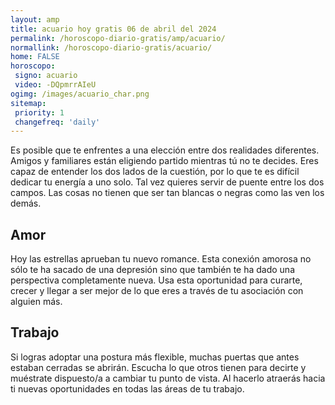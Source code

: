 ```yaml
---
layout: amp
title: acuario hoy gratis 06 de abril del 2024 
permalink: /horoscopo-diario-gratis/amp/acuario/
normallink: /horoscopo-diario-gratis/acuario/
home: FALSE
horoscopo:
 signo: acuario
 video: -DQpmrrAIeU
ogimg: /images/acuario_char.png
sitemap:
 priority: 1
 changefreq: 'daily'
---
```



Es posible que te enfrentes a una elección entre dos realidades diferentes. Amigos y familiares están eligiendo partido mientras tú no te decides. Eres capaz de entender los dos lados de la cuestión, por lo que te es difícil dedicar tu energía a uno solo. Tal vez quieres servir de puente entre los dos campos. Las cosas no tienen que ser tan blancas o negras como las ven los demás.

## Amor

Hoy las estrellas aprueban tu nuevo romance. Esta conexión amorosa no sólo te ha sacado de una depresión sino que también te ha dado una perspectiva completamente nueva. Usa esta oportunidad para curarte, crecer y llegar a ser mejor de lo que eres a través de tu asociación con alguien más.

## Trabajo

Si logras adoptar una postura más flexible, muchas puertas que antes estaban cerradas se abrirán. Escucha lo que otros tienen para decirte y muéstrate dispuesto/a a cambiar tu punto de vista. Al hacerlo atraerás hacia ti nuevas oportunidades en todas las áreas de tu trabajo.